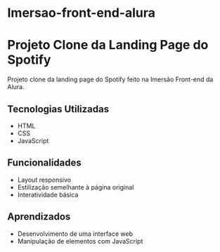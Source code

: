 # Imersao-front-end-alura

# Projeto Clone da Landing Page do Spotify

Projeto clone da landing page do Spotify feito na Imersão Front-end da Alura.

## Tecnologias Utilizadas
- HTML
- CSS
- JavaScript

## Funcionalidades
- Layout responsivo
- Estilização semelhante à página original
- Interatividade básica

## Aprendizados
- Desenvolvimento de uma interface web
- Manipulação de elementos com JavaScript
